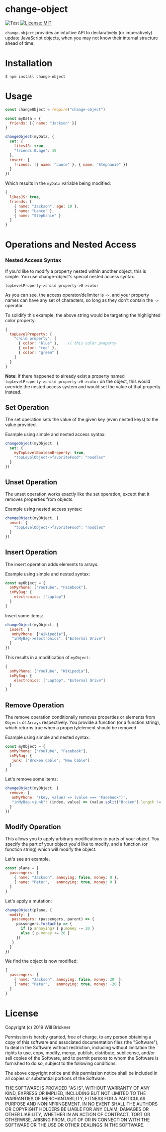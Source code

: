 # change-object

![Test](https://raw.githubusercontent.com/wbrickner/change-object/master/test/badges/tests.svg) 
[![License: MIT](https://img.shields.io/badge/License-MIT-brightgreen.png)](https://opensource.org/licenses/MIT)

`change-object` provides an intuitive API to declaratively (or imperatively) update JavaScript objects, when you may not know their internal structure ahead of time.

# Installation

```shell
$ npm install change-object
```

# Usage

```javascript
const changeObject = require("change-object")

const myData = {
  friends: [{ name: "Jackson" }]
}

changeObject(myData, {
  set: {
    likesJS: true,
    "friends.0.age": 19
  },
  insert: {
    friends: [{ name: "Lance" }, { name: "Stephanie" }]
  }
})
```

Which results in the `myData` variable being modified:

```javascript
{
  likesJS: true,
  friends: [
    { name: "Jackson", age: 19 },
    { name: "Lance" },
    { name: "Stephanie" }
  ]
}
```

# Operations and Nested Access 

### Nested Access Syntax

If you'd like to modify a property nested within another object, this is simple.
You use change-object's special nested access syntax.

`topLevelProperty->child property->0->color`

As you can see, the access operator/delimiter is `->`, and your property names can have any set of characters, so long as they don't contain the `->` operator.

To solidify this example, the above string would be targeting the highlighted color property:

```javascript
{
  topLevelProperty: {
    "child property": [
      { color: "blue" },	// this color property
      { color: "red" },
      { color: "green" }
    ]
  }
}
```

**Note**: If there happened to already exist a property named `topLevelProperty->child property->0->color` on the object, this would override the nested access system and would set the value of that property instead.

## Set Operation

The set operation sets the value of the given key (even nested keys) to the value provided.

Example using simple and nested access syntax:

```javascript
changeObject(myObject, {
  set: {
    myTopLevelBooleanBroperty: true,
    "topLevelObject->favoriteFood": "noodles"
  }
})
```

## Unset Operation

The unset operation works exactly like the set operation, except that it removes properties from objects.

Example using nested access syntax:

```javascript
changeObject(myObject, {
  unset: {
    "topLevelObject->favoriteFood": "noodles"
  }
})
```

## Insert Operation

The insert operation adds elements to arrays.

Example using simple and nested syntax:

```javascript
const myObject = {
  onMyPhone: ["YouTube", "Facebook"],
  inMyBag: {
    electronics: ["Laptop"]
  }
}
```

Insert some items:

```javascript
changeObject(myObject, {
  insert: {
   onMyPhone: ["Wikipedia"],
   "inMyBag->electronics": ["External Drive"]
  }
})
```

This results in a modification of `myObject`:

```javascript
{
  onMyPhone: ["YouTube", "Wikipedia"],
  inMyBag: {
    electronics: ["Laptop", "External Drive"]
  }
}
```

## Remove Operation

The remove operation conditionally removes properties or elements from `Objects` or `Arrays` respectively.  You provide a function (or a function string), which returns true when a property/element should be removed.

Example using simple and nested syntax:

```javascript
const myObject = {
  onMyPhone: ["YouTube", "Facebook"],
  inMyBag: {
   junk: ["Broken Cable", "New Cable"]
  }
}
```

Let's remove some items:

```javascript
changeObject(myObject, {
  remove: {
   onMyPhone: '(key, value) => (value === "Facebook")',
   "inMyBag->junk": (index, value) => (value.split("Broken").length != 0)
  }
})
```

## Modify Operation

This allows you to apply arbitrary modifications to parts of your object.
You specify the part of your object you'd like to modify, and a function (or function string) which will modify the object.

Let's see an example.

```javascript
const plane = {
  passengers: [
    { name: "Jackson", annoying: false, money: 0 }, 
    { name: "Peter",   annnoying: true, money: 0 }
  ]
}
```

Let's apply a mutation:

```javascript
changeObject(plane, {
  modify: {
   passengers: (passengers, parent) => {
     passengers.forEach(p => {
       if (p.annoying) { p.money -= 20 }
       else { p.money += 20 }
     })
   }
  }
})
```

We find the object is now modified:

```javascript
{
  passengers: [
    { name: "Jackson", annoying: false, money: 20  }, 
    { name: "Peter",   annnoying: true, money: -20 }
  ]
}
```


# License

Copyright (c) 2019 Will Brickner

Permission is hereby granted, free of charge, to any person obtaining a copy
of this software and associated documentation files (the "Software"), to deal
in the Software without restriction, including without limitation the rights
to use, copy, modify, merge, publish, distribute, sublicense, and/or sell
copies of the Software, and to permit persons to whom the Software is
furnished to do so, subject to the following conditions:

The above copyright notice and this permission notice shall be included in all
copies or substantial portions of the Software.

THE SOFTWARE IS PROVIDED "AS IS", WITHOUT WARRANTY OF ANY KIND, EXPRESS OR
IMPLIED, INCLUDING BUT NOT LIMITED TO THE WARRANTIES OF MERCHANTABILITY,
FITNESS FOR A PARTICULAR PURPOSE AND NONINFRINGEMENT. IN NO EVENT SHALL THE
AUTHORS OR COPYRIGHT HOLDERS BE LIABLE FOR ANY CLAIM, DAMAGES OR OTHER
LIABILITY, WHETHER IN AN ACTION OF CONTRACT, TORT OR OTHERWISE, ARISING FROM,
OUT OF OR IN CONNECTION WITH THE SOFTWARE OR THE USE OR OTHER DEALINGS IN THE
SOFTWARE.